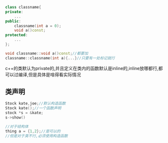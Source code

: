 ```c++
class classname{
private:
	...
public:
	classname(int a = 0);
	void a()const;
protected:
	...
};

void classname::void a()const;//都要加
classname::classname(int a){...}//只要有一处标记就行
```
c++的类默认为private的,并且定义在类内的函数默认是inline的,inline放哪都行,都可以过编译,但是具体是啥得看实际情况

## 类声明
```c++
Stock kate,joe;//默认构造函数
Stock kate();//一个函数声明
stock *s = &kate;
s->show()

//对于结构体
thing a = {1,2};//是可以的
//但是对于类不行,必须使用构造函数
```

